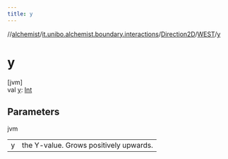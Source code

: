 ```yaml
---
title: y
---
```

//[alchemist](../../../../index.html)/[it.unibo.alchemist.boundary.interactions](../../index.html)/[Direction2D](../index.html)/[WEST](index.html)/[y](y.html)



# y



[jvm]\
val [y](y.html): [Int](https://kotlinlang.org/api/latest/jvm/stdlib/kotlin/-int/index.html)



## Parameters


jvm

| | |
|---|---|
| y | the Y-value. Grows positively upwards. |




